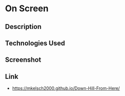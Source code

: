# On Screen
## Description

## Technologies Used

## Screenshot

## Link
- https://mkelsch2000.github.io/Down-Hill-From-Here/